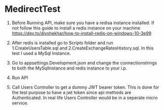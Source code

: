 # MedirectTest

1. Before Running API, make sure you have a redisa instance installed. If not follow this guide to install a redis instance on your machine 
https://dev.to/divshekhar/how-to-install-redis-on-windows-10-3e99

2. After redis is installed go to Scripts folder and run 1.CreateUsersTable.sql and 2.CreateExchangeRatesHistory.sql. In this test I used a MySql Instance.
3. Go to appsettings.Development.json and change the connectionstrings to both the MySqlInstance and redis instance to your i.p.
4. Run API
5. Call Users Controller to get a dummy JWT bearer token. This is done for the test purpose to have a jwt token since api methods are Authenticated. In real life Users Controller would be in a seperate micro service.
